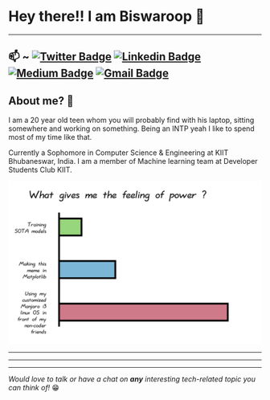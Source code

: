 
**Hey there!!** I am Biswaroop :wave:
===


<!--
**biswaroop1547/biswaroop1547** is a ✨ _special_ ✨ repository because its `README.md` (this file) appears on your GitHub profile.

Here are some ideas to get you started:

- 🔭 I’m currently working on ...
- 🌱 I’m currently learning ...
- 👯 I’m looking to collaborate on ...
- 🤔 I’m looking for help with ...
- 💬 Ask me about ...
- 📫 How to reach me: ...
- 😄 Pronouns: ...
- ⚡ Fun fact: ...
-->
***
## 📫 ~ [![Twitter Badge](https://img.shields.io/badge/-@biswaroop08-1ca0f1?style=flat-square&labelColor=1ca0f1&logo=twitter&logoColor=white&link=https://twitter.com/biswaroop08)](https://twitter.com/biswaroop08)  [![Linkedin Badge](https://img.shields.io/badge/-@Biswaroop_Bhattacharjee-blue?style=flat-square&logo=Linkedin&logoColor=white&link=https://www.linkedin.com/in/biswaroop08/)](https://www.linkedin.com/in/biswaroop08/)  [![Medium Badge](https://img.shields.io/badge/-@biswaroop08-03a57a?style=flat-square&labelColor=000000&logo=Medium&link=https://medium.com/@biswaroop08/)](https://medium.com/biswaroop08/)  [![Gmail Badge](https://img.shields.io/badge/-biswaroop08@gmail.com-c14438?style=flat-square&logo=Gmail&logoColor=white&link=mailto:biswaroop08@gmail.com)](mailto:biswaroop08@gmail.com)

## About me? :monocle_face:
I am a 20 year old teen whom you will probably find with his laptop, sitting somewhere and working on something. Being an INTP yeah I like to spend most of my time like that.

Currently a Sophomore in Computer Science & Engineering at KIIT Bhubaneswar, India. I am a member of Machine learning team at Developer Students Club KIIT.


![yeah that's me :p](https://github.com/biswaroop1547/biswaroop1547/blob/master/meme.png)

<!--I started exploring the world of CS when I was 14 years old, never found any other topic before which can satiate my curiousity in this way and the way it just keeps evolving at a rapid pace has always keep me hooked to it. Started out with Python as my first language and it still remains my favourite language which I use for writing scripts to automate a task or to scrape something from web or to build sophisticated models or for literally anything I can think of.
Linux is my favourite OS and use it for most of my tasks, my machine is running on customized Manjaro i3 setup. And yes yes I do use windows too :relieved: (rarely). -->

***
***

<!-- ### Interests ? :thinking:
I am most interested in unison between Artificial Intelligence and Humans. Okay maybe it will take time to achieve that fully.
Well I work mostly on the Deep learning and Machine Learning domain and any kind of analytics. I love to read research papers and maybe try them sometimes which helps me to stay updated with the current research. So yeah spend most of my social media time in Twitter and Reddit. I've done few projects in Computer vision and NLP. Ah and I am also addicted to algorithms.

***

### Working on ? :computer:
- Trying out and understanding the domain of Energy Based Models and generative models (really intriguing).
- Working on a Computer Vision project for my current Internship at Sapio Analytics.
- Learning Pytorch as I previously used to work mostly with Tensorflow, pandas, sklearn, etc.
- Spending time learning Data structures and Algoritms ( using C++ mostly ).
 -->
***

*Would love to talk or have a chat on **any** interesting tech-related topic you can think of!* :grin:
